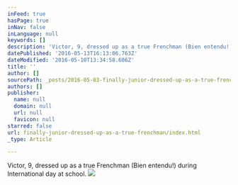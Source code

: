 ```yaml
---
inFeed: true
hasPage: true
inNav: false
inLanguage: null
keywords: []
description: 'Victor, 9, dressed up as a true Frenchman (Bien entendu!) during International day at school. '
datePublished: '2016-05-13T16:13:06.763Z'
dateModified: '2016-05-10T13:34:58.606Z'
title: ''
author: []
sourcePath: _posts/2016-05-03-finally-junior-dressed-up-as-a-true-frenchman.md
authors: []
publisher:
  name: null
  domain: null
  url: null
  favicon: null
starred: false
url: finally-junior-dressed-up-as-a-true-frenchman/index.html
_type: Article

---
```

Victor, 9, dressed up as a true Frenchman (Bien entendu!) during International day at school. ![](https://the-grid-user-content.s3-us-west-2.amazonaws.com/3f48d87f-d6e4-48ca-8986-61b2093efe32.jpg)